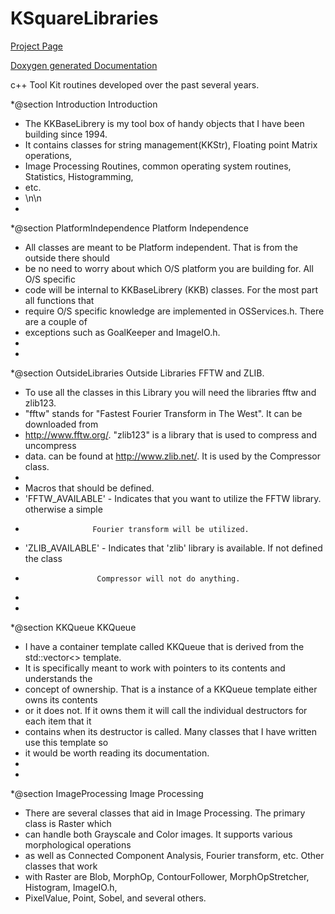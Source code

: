KSquareLibraries
================

[Project Page](http://kurtkramer.github.io/KSquareLibraries)

[Doxygen generated Documentation](http://kurtkramer.github.io/KSquareLibraries/Doxygen/html)


c++ Tool Kit routines developed over the past several years.

 *@section  Introduction   Introduction
 * The KKBaseLibrery is my tool box of handy objects that I have been building since 1994.  
 * It contains classes for string management(KKStr), Floating point Matrix operations, 
 * Image Processing Routines, common operating system routines, Statistics, Histogramming,
 * etc.
 * \n\n
 *
 *@section  PlatformIndependence    Platform Independence
 * All classes are meant to be Platform independent.  That is from the outside there should
 * be no need to worry about which O/S platform you are building for.  All O/S specific
 * code will be internal to KKBaseLibrery (KKB) classes.  For the most part all functions that 
 * require O/S specific knowledge are implemented in OSServices.h.  There are a couple of
 * exceptions such as GoalKeeper and ImageIO.h.
 * 
 *
 *@section  OutsideLibraries  Outside Libraries FFTW and ZLIB.
 * To use all the classes in this Library you will need the libraries fftw and zlib123.  
 * "fftw" stands for "Fastest Fourier Transform in The West".  It can be downloaded from 
 * http://www.fftw.org/.  "zlib123" is a library that is used to compress and uncompress 
 * data. can be found at http://www.zlib.net/.  It is used by the Compressor class.
 *
 * Macros that should be defined.
 * 'FFTW_AVAILABLE' - Indicates that you want to utilize the FFTW library.  otherwise a simple
 *                    Fourier transform will be utilized.
 * 'ZLIB_AVAILABLE' - Indicates that 'zlib' library is available.  If not defined the class
 *                     Compressor will not do anything.
 * 
 *
 *@section KKQueue   KKQueue
 * I have a container template called KKQueue that is derived from the std::vector<> template.
 * It is specifically meant to work with pointers to its contents and understands the
 * concept of ownership.  That is a instance of a KKQueue template either owns its contents
 * or it does not.  If it owns them it will call the individual destructors for each item that it
 * contains when its destructor is called. Many classes that I have written use this template so
 * it would be worth reading its documentation.
 * 
 *
 *@section  ImageProcessing   Image Processing
 * There are several classes that aid in Image Processing.  The primary class is Raster which
 * can handle both Grayscale and Color images.  It supports various morphological operations
 * as well as Connected Component Analysis, Fourier transform, etc.  Other classes that work
 * with Raster are Blob, MorphOp, ContourFollower, MorphOpStretcher, Histogram, ImageIO.h, 
 * PixelValue, Point, Sobel, and several others.
